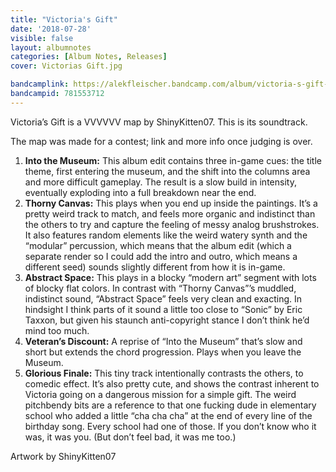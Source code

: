 ```yaml
---
title: "Victoria's Gift"
date: '2018-07-28'
visible: false
layout: albumnotes
categories: [Album Notes, Releases]
cover: Victorias Gift.jpg

bandcamplink: https://alekfleischer.bandcamp.com/album/victoria-s-gift-ost
bandcampid: 781553712
---
```


Victoria’s Gift is a VVVVVV map by ShinyKitten07. This is its soundtrack.

The map was made for a contest; link and more info once judging is over.

1. **Into the Museum:** This album edit contains three in-game cues: the title theme, first entering the museum, and the shift into the columns area and more difficult gameplay. The result is a slow build in intensity, eventually exploding into a full breakdown near the end.
2. **Thorny Canvas:** This plays when you end up inside the paintings. It’s a pretty weird track to match, and feels more organic and indistinct than the others to try and capture the feeling of messy analog brushstrokes. It also features random elements like the weird watery synth and the “modular” percussion, which means that the album edit (which a separate render so I could add the intro and outro, which means a different seed) sounds slightly different from how it is in-game.
3. **Abstract Space:** This plays in a blocky “modern art” segment with lots of blocky flat colors. In contrast with “Thorny Canvas”’s muddled, indistinct sound, “Abstract Space” feels very clean and exacting. In hindsight I think parts of it sound a little too close to “Sonic” by Eric Taxxon, but given his staunch anti-copyright stance I don’t think he’d mind too much.
4. **Veteran’s Discount:** A reprise of “Into the Museum” that’s slow and short but extends the chord progression. Plays when you leave the Museum.
5. **Glorious Finale:** This tiny track intentionally contrasts the others, to comedic effect. It’s also pretty cute, and shows the contrast inherent to Victoria going on a dangerous mission for a simple gift. The weird pitchbendy bits are a reference to that one fucking dude in elementary school who added a little “cha cha cha” at the end of every line of the birthday song. Every school had one of those. If you don’t know who it was, it was you. (But don’t feel bad, it was me too.)

Artwork by ShinyKitten07
